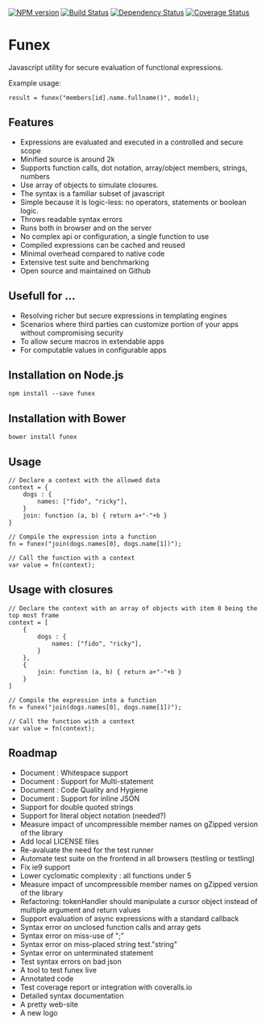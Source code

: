 [![NPM version](https://badge.fury.io/js/funex.png)](http://badge.fury.io/js/funex)
[![Build Status](https://travis-ci.org/masyl/funex.png)](https://travis-ci.org/masyl/funex)
[![Dependency Status](https://gemnasium.com/masyl/funex.png)](https://gemnasium.com/masyl/funex)
[![Coverage Status](https://coveralls.io/repos/masyl/funex/badge.png?branch=master)](https://coveralls.io/r/masyl/funex)

# Funex

Javascript utility for secure evaluation of functional expressions.

Example usage:

	result = funex("members[id].name.fullname()", model);

## Features
- Expressions are evaluated and executed in a controlled and secure scope
- Minified source is around 2k
- Supports function calls, dot notation, array/object members, strings, numbers
- Use array of objects to simulate closures.
- The syntax is a familiar subset of javascript
- Simple because it is logic-less: no operators, statements or boolean logic.
- Throws readable syntax errors
- Runs both in browser and on the server
- No complex api or configuration, a single function to use
- Compiled expressions can be cached and reused
- Minimal overhead compared to native code
- Extensive test suite and benchmarking
- Open source and maintained on Github

## Usefull for ...
- Resolving richer but secure expressions in templating engines
- Scenarios where third parties can customize portion of your apps without
compromising security
- To allow secure macros in extendable apps
- For computable values in configurable apps

## Installation on Node.js

	npm install --save funex

## Installation with Bower

	bower install funex

## Usage

	// Declare a context with the allowed data
	context = {
		dogs : {
			names: ["fido", "ricky"],
		}
		join: function (a, b) { return a+"-"+b }
	}

	// Compile the expression into a function
	fn = funex("join(dogs.names[0], dogs.name[1])");

	// Call the function with a context
	var value = fn(context);

## Usage with closures

	// Declare the context with an array of objects with item 0 being the top most frame
	context = [
		{
			dogs : {
				names: ["fido", "ricky"],
			}
		},
		{
			join: function (a, b) { return a+"-"+b }
		}
	]

	// Compile the expression into a function
	fn = funex("join(dogs.names[0], dogs.name[1])");

	// Call the function with a context
	var value = fn(context);


## Roadmap
- Document : Whitespace support
- Document : Support for Multi-statement
- Document : Code Quality and Hygiene
- Document : Support for inline JSON 
- Support for double quoted strings
- Support for literal object notation (needed?)
- Measure impact of uncompressible member names on gZipped version of the library
- Add local LICENSE files
- Re-avaluate the need for the test runner
- Automate test suite on the frontend in all browsers (testling or testling)
- Fix ie9 support
- Lower cyclomatic complexity : all functions under 5
- Measure impact of uncompressible member names on gZipped version of the library
- Refactoring: tokenHandler should manipulate a cursor object instead of multiple argument and return values
- Support evaluation of async expressions with a standard callback
- Syntax error on unclosed function calls and array gets
- Syntax error on miss-use of ";"
- Syntax error on miss-placed string test."string"
- Syntax error on unterminated statement
- Test syntax errors on bad json
- A tool to test funex live
- Annotated code
- Test coverage report or integration with coveralls.io
- Detailed syntax documentation
- A pretty web-site
- A new logo
